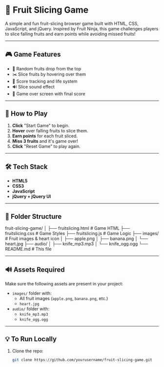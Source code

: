 # 🍉 Fruit Slicing Game

A simple and fun fruit-slicing browser game built with HTML, CSS, JavaScript, and jQuery. Inspired by Fruit Ninja, this game challenges players to slice falling fruits and earn points while avoiding missed fruits!

---

## 🎮 Game Features

- 🥭 Random fruits drop from the top
- ✂️ Slice fruits by hovering over them
- 🧠 Score tracking and life system
- 🔊 Slice sound effect
- 🎯 Game over screen with final score

---

## 🚀 How to Play

1. **Click** "Start Game" to begin.
2. **Hover** over falling fruits to slice them.
3. **Earn points** for each fruit sliced.
4. **Miss 3 fruits** and it's game over!
5. **Click** "Reset Game" to play again.

---

## 🛠️ Tech Stack

- **HTML5**
- **CSS3**
- **JavaScript**
- **jQuery + jQuery UI**

---

## 📂 Folder Structure
fruit-slicing-game/
│
├── fruitslicing.html # Game HTML
├── fruitslicing.css # Game Styles
├── fruitslicing.js # Game Logic
├── images/ # Fruit images & heart icon
│ ├── apple.png
│ ├── banana.png
│ └── heart.jpg
├── audio/
│ ├── knife_mp3.mp3
│ └── knife_ogg.ogg
└── README.md # This file


---

## 🔊 Assets Required

Make sure the following assets are present in your project:

- `images/` folder with:
  - All fruit images (`apple.png`, `banana.png`, etc.)
  - `heart.jpg`
- `audio/` folder with:
  - `knife_mp3.mp3`
  - `knife_ogg.ogg`

---

## 💡 To Run Locally

1. Clone the repo:
   ```bash
   git clone https://github.com/yourusername/fruit-slicing-game.git


